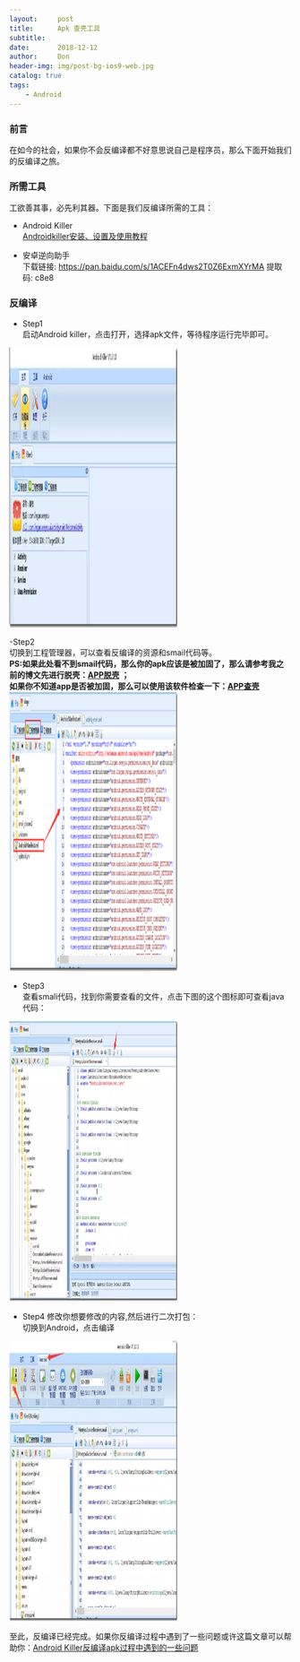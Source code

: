 ```yaml
---
layout:     post
title:      Apk 查壳工具
subtitle:   
date:       2018-12-12
author:     Don
header-img: img/post-bg-ios9-web.jpg
catalog: true
tags:
    - Android
---
```


### 前言
在如今的社会，如果你不会反编译都不好意思说自己是程序员，那么下面开始我们的反编译之旅。

### 所需工具
工欲善其事，必先利其器。下面是我们反编译所需的工具：  

- Android Killer  
[Androidkiller安装、设置及使用教程](https://www.52pojie.cn/thread-726176-1-1.html)

- 安卓逆向助手   
下载链接: https://pan.baidu.com/s/1ACEFn4dws2T0Z6ExmXYrMA 提取码: c8e8 

### 反编译

- Step1  
启动Android killer，点击打开，选择apk文件，等待程序运行完毕即可。
<img src="/img/article/androidkiller1.webp" width=300 height=500 />

-Step2  
切换到工程管理器，可以查看反编译的资源和smail代码等。  
**PS:如果此处看不到smail代码，那么你的apk应该是被加固了，那么请参考我之前的博文先进行脱壳：[APP脱壳](http://rjgc.cn/2018/12/12/app脱壳/) ；  
如果你不知道app是否被加固，那么可以使用该软件检查一下：[APP查壳](http://rjgc.cn/2018/10/10/Apk查壳工具/)**   
<img src="/img/article/androidkiller2.png" width=300 height=500 />

- Step3  
查看smali代码，找到你需要查看的文件，点击下图的这个图标即可查看java代码：  
<img src="/img/article/androidkiller3.webp" width=300 height=500 />

- Step4 
修改你想要修改的内容,然后进行二次打包：  
切换到Android，点击编译   
<img src="/img/article/androidkiller4.webp" width=300 height=500 />

至此，反编译已经完成。如果你反编译过程中遇到了一些问题或许这篇文章可以帮助你：[Android Killer反编译apk过程中遇到的一些问题](http://baidu.com)
